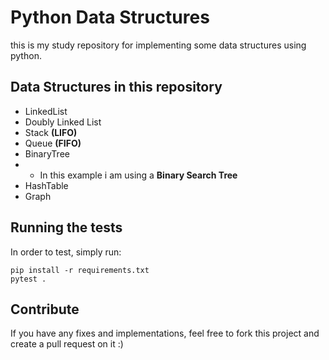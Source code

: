 

# Python Data Structures


this is my study repository for implementing some data structures using python.


## Data Structures in this repository


-	LinkedList
-	Doubly Linked List
-	Stack **(LIFO)**
-	Queue **(FIFO)**
-	BinaryTree
-	-	In this example i am using a **Binary Search Tree**
-	HashTable
-	Graph


## Running the tests
In order to test, simply run:

```shell
pip install -r requirements.txt
pytest .
```

## Contribute

If you have any fixes and implementations, feel free to fork this project and create a pull request on it :)
